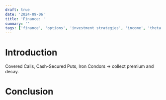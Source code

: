 ```yaml
---
draft: true
date: '2024-09-06'
title: 'Finance: '
summary: ''
tags: ['finance', 'options', 'investment strategies', 'income', 'theta']
---
```


# Introduction

Covered Calls, Cash-Secured Puts, Iron Condors → collect premium and decay.

# Conclusion
